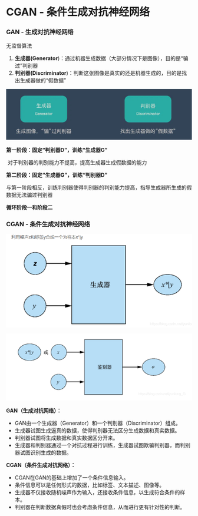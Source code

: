 # CGAN - 条件生成对抗神经网络

### GAN  -  生成对抗神经网络

无监督算法

1. **生成器(Generator**)：通过机器生成数据（大部分情况下是图像），目的是“骗过”判别器
2. **判别器(Discriminator**)：判断这张图像是真实的还是机器生成的，目的是找出生成器做的“假数据”

![image-20240611104614457](./assets/image-20240611104614457.png)

**第一阶段：固定“判别器D”，训练“生成器G”**

​	对于判别器的判别能力不提高，提高生成器生成假数据的能力

**第二阶段：固定“生成器G”，训练“判别器D”**

​	与第一阶段相反，训练判别器使得判别器的判别能力提高，指导生成器所生成的假数据无法骗过判别器

**循环阶段一和阶段二**

### CGAN  - 条件生成对抗神经网络

![image-20240611105142646](./assets/image-20240611105142646.png)

![image-20240611105435609](./assets/image-20240611105435609.png)

**GAN（生成对抗网络）：**

- GAN由一个生成器（Generator）和一个判别器（Discriminator）组成。
- 生成器试图生成逼真的数据，使得判别器无法区分生成数据和真实数据。
- 判别器试图将生成数据和真实数据区分开来。
- 生成器和判别器通过一个对抗过程进行训练，生成器试图欺骗判别器，而判别器试图识别生成的数据。

**CGAN（条件生成对抗网络）：**

- CGAN在GAN的基础上增加了一个条件信息输入。
- 条件信息可以是任何形式的数据，比如标签、文本描述、图像等。
- 生成器不仅接收随机噪声作为输入，还接收条件信息，以生成符合条件的样本。
- 判别器在判断数据真假时也会考虑条件信息，从而进行更有针对性的判断。